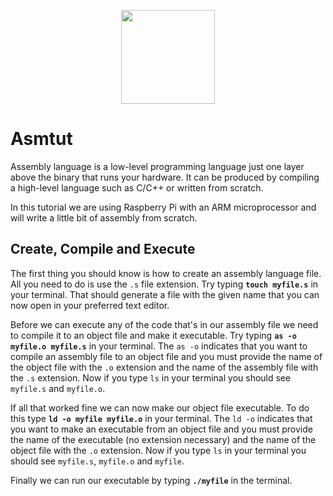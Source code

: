 <p align="center">
  <img width="150" height="150" src="https://i.pinimg.com/originals/00/94/18/009418460183d05cbbff41179436b3eb.gif">
</p>

# Asmtut

Assembly language is a low-level programming language just one layer above the binary that runs your hardware. It can be produced by compiling a high-level language such as C/C++ or written from scratch.

In this tutorial we are using Raspberry Pi with an ARM microprocessor and will write a little bit of assembly from scratch.

## Create, Compile and Execute

The first thing you should know is how to create an assembly language file. All you need to do is use the `.s` file extension. Try typing **`touch myfile.s`** in your terminal. That should generate a file with the given name that you can now open in your preferred text editor.

Before we can execute any of the code that's in our assembly file we need to compile it to an object file and make it executable. Try typing **`as -o myfile.o myfile.s`** in your terminal. The `as -o` indicates that you want to compile an assembly file to an object file and you must provide the name of the object file with the `.o` extension and the name of the assembly file with the `.s` extension. Now if you type `ls` in your terminal you should see `myfile.s` and `myfile.o`.

If all that worked fine we can now make our object file executable. To do this type **`ld -o myfile myfile.o`** in your terminal. The `ld -o` indicates that you want to make an executable from an object file and you must provide the name of the executable (no extension necessary) and the name of the object file with the `.o` extension. Now if you type `ls` in your terminal you should see `myfile.s`, `myfile.o` and `myfile`.

Finally we can run our executable by typing **`./myfile`** in the terminal.
